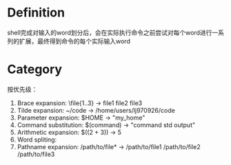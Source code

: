 # Definition
shell完成对输入的word划分后，会在实际执行命令之前尝试对每个word进行一系列的扩展，最终得到命令的每个实际输入word
# Category
按优先级：
1. Brace expansion: \file{1..3\} -> file1 file2 file3
2. Tilde expansion: ~/code -> /home/users/lj970926/code
3. Parameter expansion: $HOME -> "my_home"
4. Command substitution: $(command) -> "command std output"
5. Arithmetic expansion: $((2 + 3)) -> 5
6. Word spliting: 
7. Pathname expansion: /path/to/file* -> /path/to/file1 /path/to/file2 /path/to/file3